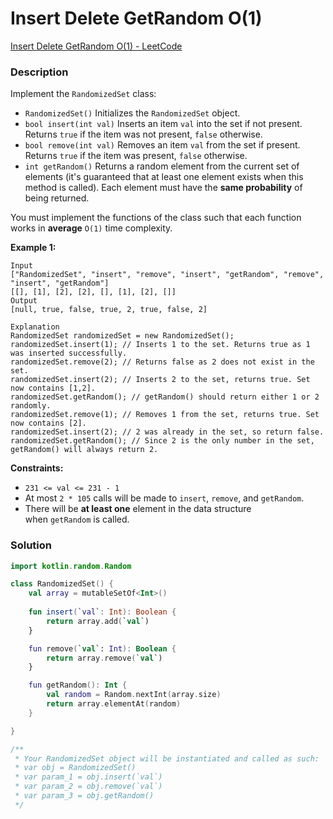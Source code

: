 # Insert Delete GetRandom O(1)

[Insert Delete GetRandom O(1) - LeetCode](https://leetcode.com/problems/insert-delete-getrandom-o1/description/)

### Description

Implement the `RandomizedSet` class:

- `RandomizedSet()` Initializes the `RandomizedSet` object.
- `bool insert(int val)` Inserts an item `val` into the set if not present. Returns `true` if the item was not present, `false` otherwise.
- `bool remove(int val)` Removes an item `val` from the set if present. Returns `true` if the item was present, `false` otherwise.
- `int getRandom()` Returns a random element from the current set of elements (it's guaranteed that at least one element exists when this method is called). Each element must have the **same probability** of being returned.

You must implement the functions of the class such that each function works in **average** `O(1)` time complexity.

**Example 1:**

```
Input
["RandomizedSet", "insert", "remove", "insert", "getRandom", "remove", "insert", "getRandom"]
[[], [1], [2], [2], [], [1], [2], []]
Output
[null, true, false, true, 2, true, false, 2]

Explanation
RandomizedSet randomizedSet = new RandomizedSet();
randomizedSet.insert(1); // Inserts 1 to the set. Returns true as 1 was inserted successfully.
randomizedSet.remove(2); // Returns false as 2 does not exist in the set.
randomizedSet.insert(2); // Inserts 2 to the set, returns true. Set now contains [1,2].
randomizedSet.getRandom(); // getRandom() should return either 1 or 2 randomly.
randomizedSet.remove(1); // Removes 1 from the set, returns true. Set now contains [2].
randomizedSet.insert(2); // 2 was already in the set, so return false.
randomizedSet.getRandom(); // Since 2 is the only number in the set, getRandom() will always return 2.
```

**Constraints:**

- `231 <= val <= 231 - 1`
- At most `2 * 105` calls will be made to `insert`, `remove`, and `getRandom`.
- There will be **at least one** element in the data structure when `getRandom` is called.

### Solution

```kotlin
import kotlin.random.Random

class RandomizedSet() {
    val array = mutableSetOf<Int>()
    
    fun insert(`val`: Int): Boolean {
        return array.add(`val`)    
    }

    fun remove(`val`: Int): Boolean {
        return array.remove(`val`)
    }

    fun getRandom(): Int {
        val random = Random.nextInt(array.size)
        return array.elementAt(random)
    }

}

/**
 * Your RandomizedSet object will be instantiated and called as such:
 * var obj = RandomizedSet()
 * var param_1 = obj.insert(`val`)
 * var param_2 = obj.remove(`val`)
 * var param_3 = obj.getRandom()
 */
```